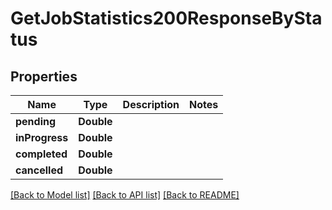 # GetJobStatistics200ResponseByStatus

## Properties
Name | Type | Description | Notes
------------ | ------------- | ------------- | -------------
**pending** | **Double** |  | 
**inProgress** | **Double** |  | 
**completed** | **Double** |  | 
**cancelled** | **Double** |  | 

[[Back to Model list]](../README.md#documentation-for-models) [[Back to API list]](../README.md#documentation-for-api-endpoints) [[Back to README]](../README.md)


